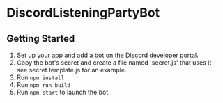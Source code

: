 # DiscordListeningPartyBot

## Getting Started
1. Set up your app and add a bot on the Discord developer portal.
2. Copy the bot's secret and create a file named 'secret.js' that uses it - see secret.template.js for an example.
3. Run `npm install`
4. Run `npm run build`
5. Run `npm start` to launch the bot.
